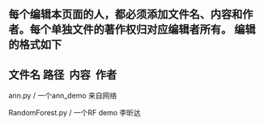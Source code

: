 每个编辑本页面的人，都必须添加文件名、内容和作者。每个单独文件的著作权归对应编辑者所有。
编辑的格式如下
------------------------
文件名 路径  内容  作者
------------------------
ann.py / 一个ann_demo 来自网络

RandomForest.py / 一个RF demo 李昕达
